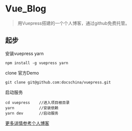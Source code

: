 # Vue_Blog

> 用Vuepress搭建的一个个人博客，通过github免费托管。

## 起步

安装vuepress yarn
```
npm install -g vuepress yarn 
``` 

clone 官方Demo

```
git clone git@github.com:docschina/vuepress.git
```

启动服务
```
cd vuepress    //进入项目根目录
yarn           //安装依赖
yarn dev       //启动服务
```

[更多详情参考个人博客](https://gongjs.github.io/guide/#%E5%BF%AB%E9%80%9F%E5%BC%80%E5%A7%8B)
